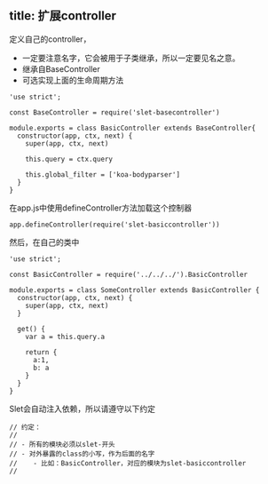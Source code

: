 title:  扩展controller
---

定义自己的controller，

- 一定要注意名字，它会被用于子类继承，所以一定要见名之意。
- 继承自BaseController
- 可选实现上面的生命周期方法

```
'use strict';

const BaseController = require('slet-basecontroller')

module.exports = class BasicController extends BaseController{
  constructor(app, ctx, next) {
    super(app, ctx, next)
    
    this.query = ctx.query

    this.global_filter = ['koa-bodyparser']
  }
}
```

在app.js中使用defineController方法加载这个控制器

```
app.defineController(require('slet-basiccontroller'))
```

然后，在自己的类中

```
'use strict';

const BasicController = require('../../../').BasicController

module.exports = class SomeController extends BasicController {
  constructor(app, ctx, next) {
    super(app, ctx, next)
  }
  
  get() { 
    var a = this.query.a
    
    return {
      a:1,
      b: a
    }
  } 
}

```

Slet会自动注入依赖，所以请遵守以下约定

```
// 约定：
// 
// - 所有的模块必须以slet-开头
// - 对外暴露的class的小写，作为后面的名字
//    - 比如：BasicController，对应的模块为slet-basiccontroller
// 
```

